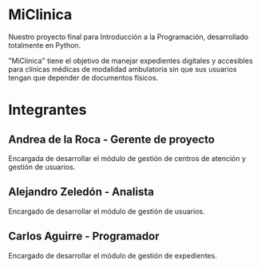 # MiClinica
Nuestro proyecto final para Introducción a la Programación, desarrollado totalmente en Python. 

"MiClinica" tiene el objetivo de manejar expedientes digitales y accesibles para clínicas médicas de modalidad ambulatoria sin que sus usuarios tengan que depender de documentos físicos.

# Integrantes
## Andrea de la Roca - Gerente de proyecto
Encargada de desarrollar el módulo de gestión de centros de atención y gestión de usuarios.

## Alejandro Zeledón - Analista
Encargado de desarrollar el módulo de gestión de usuarios.

## Carlos Aguirre - Programador
Encargado de desarrollar el módulo de gestión de expedientes.